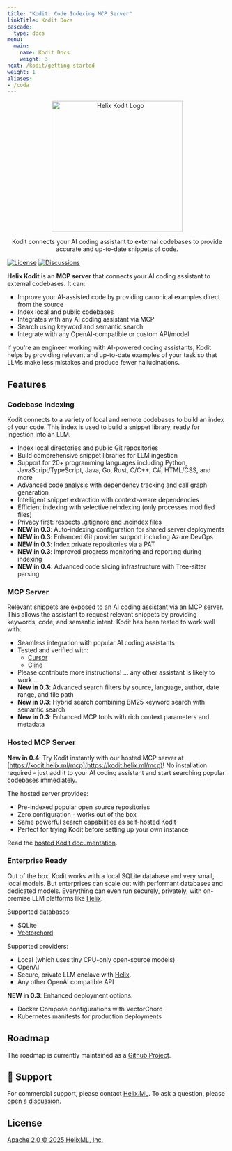 ```yaml
---
title: "Kodit: Code Indexing MCP Server"
linkTitle: Kodit Docs
cascade:
  type: docs
menu:
  main:
    name: Kodit Docs
    weight: 3
next: /kodit/getting-started
weight: 1
aliases:
- /coda
---
```


<p align="center">
    <a href="https://docs.helix.ml/kodit/"><img src="https://docs.helix.ml/images/helix-kodit-logo.png" alt="Helix Kodit Logo" width="300"></a>
</p>

<p align="center">
Kodit connects your AI coding assistant to external codebases to provide accurate and up-to-date snippets of code.
</p>

<div class="flex justify-center items-center gap-4">

[![License](https://img.shields.io/badge/License-Apache%202.0-blue.svg?style=for-the-badge)](https://github.com/helixml/kodit/blob/main/LICENSE)
[![Discussions](https://img.shields.io/badge/Discussions-181717?style=for-the-badge&logo=github&logoColor=white)](https://github.com/helixml/kodit/discussions)

</div>

**Helix Kodit** is an **MCP server** that connects your AI coding assistant to external codebases. It can:

- Improve your AI-assisted code by providing canonical examples direct from the source
- Index local and public codebases
- Integrates with any AI coding assistant via MCP
- Search using keyword and semantic search
- Integrate with any OpenAI-compatible or custom API/model

If you're an engineer working with AI-powered coding assistants, Kodit helps by
providing relevant and up-to-date examples of your task so that LLMs make less mistakes
and produce fewer hallucinations.

## Features

### Codebase Indexing

Kodit connects to a variety of local and remote codebases to build an index of your
code. This index is used to build a snippet library, ready for ingestion into an LLM.

- Index local directories and public Git repositories
- Build comprehensive snippet libraries for LLM ingestion
- Support for 20+ programming languages including Python, JavaScript/TypeScript, Java, Go, Rust, C/C++, C#, HTML/CSS, and more
- Advanced code analysis with dependency tracking and call graph generation
- Intelligent snippet extraction with context-aware dependencies
- Efficient indexing with selective reindexing (only processes modified files)
- Privacy first: respects .gitignore and .noindex files
- **NEW in 0.3**: Auto-indexing configuration for shared server deployments
- **NEW in 0.3**: Enhanced Git provider support including Azure DevOps
- **NEW in 0.3**: Index private repositories via a PAT
- **NEW in 0.3**: Improved progress monitoring and reporting during indexing
- **NEW in 0.4**: Advanced code slicing infrastructure with Tree-sitter parsing

### MCP Server

Relevant snippets are exposed to an AI coding assistant via an MCP server. This allows
the assistant to request relevant snippets by providing keywords, code, and semantic
intent. Kodit has been tested to work well with:

- Seamless integration with popular AI coding assistants
- Tested and verified with:
  - [Cursor](./getting-started/integration/index.md#integration-with-cursor)
  - [Cline](./getting-started/integration/index.md#integration-with-cline)
- Please contribute more instructions! ... any other assistant is likely to work ...
- **New in 0.3**: Advanced search filters by source, language, author, date range, and file path
- **New in 0.3**: Hybrid search combining BM25 keyword search with semantic search
- **New in 0.3**: Enhanced MCP tools with rich context parameters and metadata

### Hosted MCP Server

**New in 0.4**: Try Kodit instantly with our hosted MCP server at [https://kodit.helix.ml/mcp](https://kodit.helix.ml/mcp)! No installation required - just add it to your AI coding assistant and start searching popular codebases immediately.

The hosted server provides:

- Pre-indexed popular open source repositories
- Zero configuration - works out of the box
- Same powerful search capabilities as self-hosted Kodit
- Perfect for trying Kodit before setting up your own instance

Read the [hosted Kodit documentation](./reference/hosted-kodit/index.md).

### Enterprise Ready

Out of the box, Kodit works with a local SQLite database and very small, local models.
But enterprises can scale out with performant databases and dedicated models. Everything
can even run securely, privately, with on-premise LLM platforms like
[Helix](https://helix.ml).

Supported databases:

- SQLite
- [Vectorchord](https://github.com/tensorchord/VectorChord)

Supported providers:

- Local (which uses tiny CPU-only open-source models)
- OpenAI
- Secure, private LLM enclave with [Helix](https://helix.ml).
- Any other OpenAI compatible API

**NEW in 0.3**: Enhanced deployment options:

- Docker Compose configurations with VectorChord
- Kubernetes manifests for production deployments

## Roadmap

The roadmap is currently maintained as a [Github Project](https://github.com/orgs/helixml/projects/4).

## 💬 Support

For commercial support, please contact [Helix.ML](https://docs.helixml.tech/helix/help/). To ask a question,
please [open a discussion](https://github.com/helixml/kodit/discussions).

## License

[Apache 2.0 © 2025 HelixML, Inc.](https://github.com/helixml/kodit/blob/main/LICENSE)
